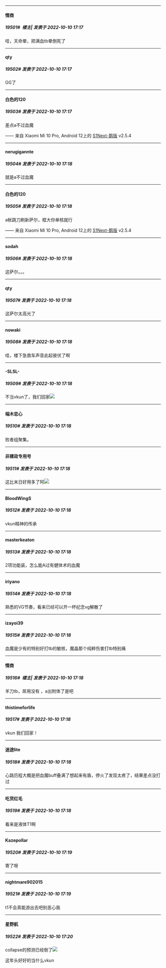 

*****

####  情商  
##### 19501#         楼主| 发表于 2022-10-10 17:17

哇，天命晕，把满血tb晕倒死了

*****

####  qty  
##### 19502#       发表于 2022-10-10 17:17

GG了

*****

####  白色的120  
##### 19503#       发表于 2022-10-10 17:17

差点a不过血魔

—— 来自 Xiaomi Mi 10 Pro, Android 12上的 [S1Next-鹅版](https://github.com/ykrank/S1-Next/releases) v2.5.4

*****

####  nerugigannte  
##### 19504#       发表于 2022-10-10 17:18

就是a不过血魔

*****

####  白色的120  
##### 19505#       发表于 2022-10-10 17:18

a帐跳刀刷新萨尔，框大你单核就行

—— 来自 Xiaomi Mi 10 Pro, Android 12上的 [S1Next-鹅版](https://github.com/ykrank/S1-Next/releases) v2.5.4

*****

####  sodah  
##### 19506#       发表于 2022-10-10 17:18

这萨尔。。。

*****

####  qty  
##### 19507#       发表于 2022-10-10 17:18

这萨尔太高光了

*****

####  nowaki  
##### 19508#       发表于 2022-10-10 17:18

哇，楼下急救车声音此起彼伏了啊

*****

####  -SLSL-  
##### 19509#       发表于 2022-10-10 17:18

不当vkun了，我们回家<img src="https://static.saraba1st.com/image/smiley/face2017/136.png" referrerpolicy="no-referrer">

*****

####  端木恋心  
##### 19510#       发表于 2022-10-10 17:18

败者组聚集。

*****

####  非建政专用号  
##### 19511#       发表于 2022-10-10 17:18

这比末日好用多了阿<img src="https://static.saraba1st.com/image/smiley/face2017/067.png" referrerpolicy="no-referrer">

*****

####  BloodWingS  
##### 19512#       发表于 2022-10-10 17:18

vkun精神的传承

*****

####  masterkeaton  
##### 19513#       发表于 2022-10-10 17:18

2项功能装，怎么能A过有健体术的血魔

*****

####  iriyano  
##### 19514#       发表于 2022-10-10 17:18

熟悉的VG节奏，看来已经可以开一杯纪念vg解散了

*****

####  izayoi39  
##### 19515#       发表于 2022-10-10 17:18

血魔是少有的特别好打tb的敏核，魔晶那个纯粹伤害打tb特别痛

*****

####  情商  
##### 19516#         楼主| 发表于 2022-10-10 17:18

羊刀tb，屌用没有 ，a出附体了是吧

*****

####  thistimeforlife  
##### 19517#       发表于 2022-10-10 17:18

vkun 我们回家！

*****

####  迷途lite  
##### 19518#       发表于 2022-10-10 17:18

心路历程大概是把血魔buff叠满了想起来有盾，停火了发现太疼了，结果差点没打过

*****

####  吃货红毛  
##### 19519#       发表于 2022-10-10 17:18

看来是液体T1啊

*****

####  Kazepollar  
##### 19520#       发表于 2022-10-10 17:19

寄了呀

*****

####  nightmare902015  
##### 19521#       发表于 2022-10-10 17:19

t1不会真能游出去吧别恶心我

*****

####  星野航  
##### 19522#       发表于 2022-10-10 17:20

collapse的预测已经倒了<img src="https://static.saraba1st.com/image/smiley/face2017/067.png" referrerpolicy="no-referrer">

这年头好好的当什么vkun

